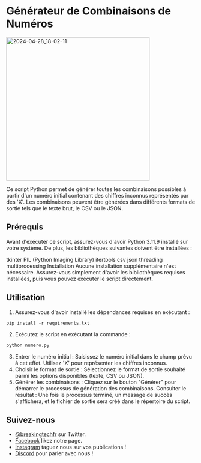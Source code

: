 # Générateur de Combinaisons de Numéros

<img width="382" alt="2024-04-28_18-02-11" src="https://github.com/BreakingTechFr/Generateur_de_Combinaisons_de_numeros/assets/128238555/d4e6158a-ee8a-418b-a789-764adfc251a8">

Ce script Python permet de générer toutes les combinaisons possibles à partir d'un numéro initial contenant des chiffres inconnus représentés par des 'X'. Les combinaisons peuvent être générées dans différents formats de sortie tels que le texte brut, le CSV ou le JSON.

## Prérequis
Avant d'exécuter ce script, assurez-vous d'avoir Python 3.11.9 installé sur votre système. De plus, les bibliothèques suivantes doivent être installées :

tkinter
PIL (Python Imaging Library)
itertools
csv
json
threading
multiprocessing
Installation
Aucune installation supplémentaire n'est nécessaire. Assurez-vous simplement d'avoir les bibliothèques requises installées, puis vous pouvez exécuter le script directement.

## Utilisation
1. Assurez-vous d'avoir installé les dépendances requises en exécutant :
```shell
pip install -r requirements.txt
```
2. Exécutez le script en exécutant la commande :
```shell
python numero.py
```
3. Entrer le numéro initial : Saisissez le numéro initial dans le champ prévu à cet effet. Utilisez 'X' pour représenter les chiffres inconnus.
4. Choisir le format de sortie : Sélectionnez le format de sortie souhaité parmi les options disponibles (texte, CSV ou JSON).
5. Générer les combinaisons : Cliquez sur le bouton "Générer" pour démarrer le processus de génération des combinaisons.
Consulter le résultat : Une fois le processus terminé, un message de succès s'affichera, et le fichier de sortie sera créé dans le répertoire du script.

## Suivez-nous

- [@breakingtechfr](https://twitter.com/BreakingTechFR) sur Twitter.
- [Facebook](https://www.facebook.com/BreakingTechFr/) likez notre page.
- [Instagram](https://www.instagram.com/breakingtechfr/) taguez nous sur vos publications !
- [Discord](https://discord.gg/VYNVBhk) pour parler avec nous !
